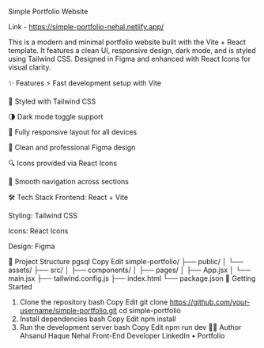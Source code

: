 Simple Portfolio Website

Link - https://simple-portfolio-nehal.netlify.app/

This is a modern and minimal portfolio website built with the Vite + React template. It features a clean UI, responsive design, dark mode, and is styled using Tailwind CSS. Designed in Figma and enhanced with React Icons for visual clarity.

✨ Features
⚡ Fast development setup with Vite

🎨 Styled with Tailwind CSS

🌗 Dark mode toggle support

📱 Fully responsive layout for all devices

🎯 Clean and professional Figma design

🔍 Icons provided via React Icons

🔗 Smooth navigation across sections

🛠️ Tech Stack
Frontend: React + Vite

Styling: Tailwind CSS

Icons: React Icons

Design: Figma

📁 Project Structure
pgsql
Copy
Edit
simple-portfolio/
├── public/
│   └── assets/
├── src/
│   ├── components/
│   ├── pages/
│   ├── App.jsx
│   └── main.jsx
├── tailwind.config.js
├── index.html
└── package.json
🚀 Getting Started
1. Clone the repository
bash
Copy
Edit
git clone https://github.com/your-username/simple-portfolio.git
cd simple-portfolio
2. Install dependencies
bash
Copy
Edit
npm install
3. Run the development server
bash
Copy
Edit
npm run dev
🧑‍💻 Author
Ahsanul Haque Nehal
Front-End Developer
LinkedIn • Portfolio
